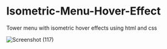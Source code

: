 # Isometric-Menu-Hover-Effect
Tower menu with isometric hover effects using html and css


![Screenshot (117)](https://user-images.githubusercontent.com/62172250/169067765-987a2c4f-ab19-4cef-9f54-53eb7fd0ae02.png)
